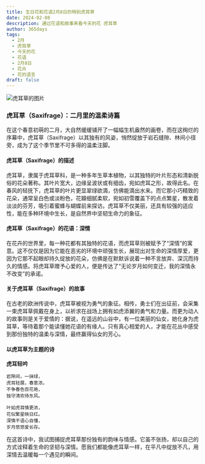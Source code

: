 ```yaml
---
title: 生日花和花语2月8日的特别虎耳草
date: 2024-02-08
description: 通过花语和故事来看今天的花 虎耳草
author: 365days
tags:
  - 2月
  - 虎耳草
  - 今天的花
  - 花语
  - 2月8日
  - 花卉
  - 花的语言
draft: false
---
```



![虎耳草的图片](https://cdn.pixabay.com/photo/2016/12/13/22/11/badan-1905221_1280.jpg#center)


### 虎耳草（Saxifrage）：二月里的温柔诗篇

在这个春意初萌的二月，大自然缓缓铺开了一幅幅生机盎然的画卷，而在这绚烂的序幕中，虎耳草（Saxifrage）以其独有的风姿，悄然绽放于岩石缝隙、林间小径旁，成为了这个季节里不可多得的温柔注脚。

#### 虎耳草（Saxifrage）的描述

虎耳草，隶属于虎耳草科，是一种多年生草本植物，以其独特的叶片形态和清新脱俗的花朵著称。其叶片宽大，边缘呈波状或有细齿，宛如虎耳之形，故得此名。在春风的轻抚下，虎耳草的叶片更显翠绿欲滴，仿佛能滴出水来。而它那小巧精致的花朵，通常呈白色或淡粉色，花瓣细腻柔软，宛如初雪覆盖下的点点繁星，散发着淡淡的芬芳，吸引着蜜蜂与蝴蝶前来探访。虎耳草不仅美丽，还具有较强的适应性，能在多种环境中生长，是自然界中坚韧生命力的象征。

#### 虎耳草（Saxifrage）的花语：深情

在花卉的世界里，每一种花都有其独特的花语，而虎耳草则被赋予了“深情”的寓意。这不仅仅是因为它能在恶劣的环境中顽强生长，展现出对生命的深情厚爱，更因为它那不起眼却持久绽放的花朵，仿佛是在默默诉说着一种不言放弃、深沉而持久的情感。将虎耳草赠予心爱的人，便是传达了“无论岁月如何变迁，我的深情永不改变”的承诺。

#### 关于虎耳草（Saxifrage）的故事

在古老的欧洲传说中，虎耳草被视为勇气的象征。相传，勇士们在出征前，会采集一束虎耳草佩戴在身上，以祈求在战场上拥有如虎添翼的勇气和力量。而更为动人的故事则是关于爱情的：据说，在遥远的山谷中，有一位美丽的仙女，她化身为虎耳草，等待着那个能读懂她花语的有缘人。只有真心相爱的人，才能在花丛中感受到那份独特的温柔与深情，最终赢得仙女的芳心。

#### 以虎耳草为主题的诗

**虎耳轻吟**

	岩隙间，一抹绿，  
	虎耳轻展，春意浓。  
	不争春色百花艳，  
	独守清欢待东风。
	
	叶如虎耳情更浓，  
	花似繁星映日红。  
	深情不语心自懂，  
	岁月悠悠爱长存。

在这首诗中，我试图捕捉虎耳草那份独有的韵味与情感。它虽不张扬，却以自己的方式诠释着生命的坚韧与深情。愿我们都能像虎耳草一样，在平凡中绽放不凡，用深情去温暖每一个遇见的瞬间。

